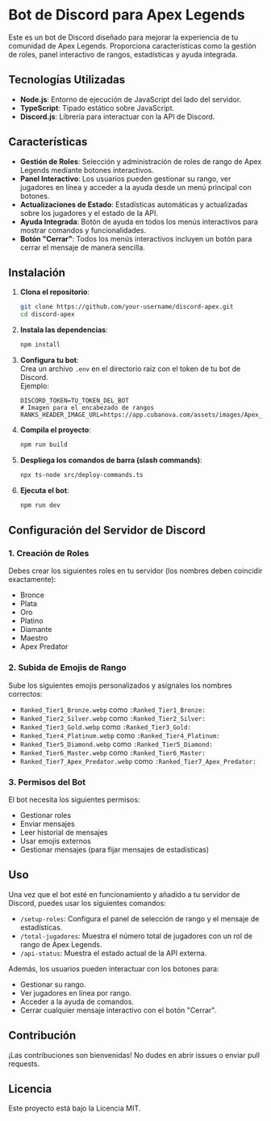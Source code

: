 # Bot de Discord para Apex Legends

Este es un bot de Discord diseñado para mejorar la experiencia de tu comunidad de Apex Legends. Proporciona características como la gestión de roles, panel interactivo de rangos, estadísticas y ayuda integrada.

## Tecnologías Utilizadas

- **Node.js**: Entorno de ejecución de JavaScript del lado del servidor.
- **TypeScript**: Tipado estático sobre JavaScript.
- **Discord.js**: Librería para interactuar con la API de Discord.

## Características

- **Gestión de Roles**: Selección y administración de roles de rango de Apex Legends mediante botones interactivos.
- **Panel Interactivo**: Los usuarios pueden gestionar su rango, ver jugadores en línea y acceder a la ayuda desde un menú principal con botones.
- **Actualizaciones de Estado**: Estadísticas automáticas y actualizadas sobre los jugadores y el estado de la API.
- **Ayuda Integrada**: Botón de ayuda en todos los menús interactivos para mostrar comandos y funcionalidades.
- **Botón "Cerrar"**: Todos los menús interactivos incluyen un botón para cerrar el mensaje de manera sencilla.

## Instalación

1. **Clona el repositorio**:

   ```bash
   git clone https://github.com/your-username/discord-apex.git
   cd discord-apex
   ```

2. **Instala las dependencias**:

   ```bash
   npm install
   ```

3. **Configura tu bot**:  
   Crea un archivo `.env` en el directorio raíz con el token de tu bot de Discord.  
   Ejemplo:

   ```
   DISCORD_TOKEN=TU_TOKEN_DEL_BOT
   # Imagen para el encabezado de rangos
   RANKS_HEADER_IMAGE_URL=https://app.cubanova.com/assets/images/Apex_Legends_Ranked_Leagues.jpg
   ```

4. **Compila el proyecto**:

   ```bash
   npm run build
   ```

5. **Despliega los comandos de barra (slash commands)**:

   ```bash
   npx ts-node src/deploy-commands.ts
   ```

6. **Ejecuta el bot**:

   ```bash
   npm run dev
   ```

## Configuración del Servidor de Discord

### 1. Creación de Roles

Debes crear los siguientes roles en tu servidor (los nombres deben coincidir exactamente):

- Bronce
- Plata
- Oro
- Platino
- Diamante
- Maestro
- Apex Predator

### 2. Subida de Emojis de Rango

Sube los siguientes emojis personalizados y asígnales los nombres correctos:

- `Ranked_Tier1_Bronze.webp` como `:Ranked_Tier1_Bronze:`
- `Ranked_Tier2_Silver.webp` como `:Ranked_Tier2_Silver:`
- `Ranked_Tier3_Gold.webp` como `:Ranked_Tier3_Gold:`
- `Ranked_Tier4_Platinum.webp` como `:Ranked_Tier4_Platinum:`
- `Ranked_Tier5_Diamond.webp` como `:Ranked_Tier5_Diamond:`
- `Ranked_Tier6_Master.webp` como `:Ranked_Tier6_Master:`
- `Ranked_Tier7_Apex_Predator.webp` como `:Ranked_Tier7_Apex_Predator:`

### 3. Permisos del Bot

El bot necesita los siguientes permisos:

- Gestionar roles
- Enviar mensajes
- Leer historial de mensajes
- Usar emojis externos
- Gestionar mensajes (para fijar mensajes de estadísticas)

## Uso

Una vez que el bot esté en funcionamiento y añadido a tu servidor de Discord, puedes usar los siguientes comandos:

- `/setup-roles`: Configura el panel de selección de rango y el mensaje de estadísticas.
- `/total-jugadores`: Muestra el número total de jugadores con un rol de rango de Apex Legends.
- `/api-status`: Muestra el estado actual de la API externa.

Además, los usuarios pueden interactuar con los botones para:

- Gestionar su rango.
- Ver jugadores en línea por rango.
- Acceder a la ayuda de comandos.
- Cerrar cualquier mensaje interactivo con el botón "Cerrar".

## Contribución

¡Las contribuciones son bienvenidas! No dudes en abrir issues o enviar pull requests.

## Licencia

Este proyecto está bajo la Licencia MIT.
